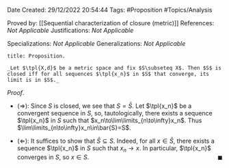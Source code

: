 <div class="topSpace"></div>

Date Created: 29/12/2022 20:54:44
Tags: #Proposition #Topics/Analysis

Proved by: [[Sequential characterization of closure (metric)]]
References: _Not Applicable_
Justifications: _Not Applicable_

Specializations: _Not Applicable_
Generalizations: _Not Applicable_

``` ad-Proposition
title: Proposition.

_Let $\tpl{X,d}$ be a metric space and fix $S\subseteq X$. Then $S$ is closed iff for all sequences $\tpl{x_n}$ in $S$ that converge, its limit is in $S$._

```

_Proof_.
* ($\Rightarrow$): Since $S$ is closed, we see that $S=\bar{S}$. Let $\tpl{x_n}$ be a convergent sequence in $S$, so, tautologically, there exists a sequence $\tpl{x_n}$ in $S$ such that $x_n\to\lim\limits_{n\to\infty}x_n$. Thus $\lim\limits_{n\to\infty}x_n\in\bar{S}=S$.

* ($\Leftarrow$): It suffices to show that $\bar{S}\subseteq S$. Indeed, for all $x\in\bar{S}$, there exists a sequence $\tpl{x_n}$ in $S$ such that $x_n\to x$. In particular, $\tpl{x_n}$ converges in $S$, so $x\in S$.<span style="float:right;">$\blacksquare$</span>

